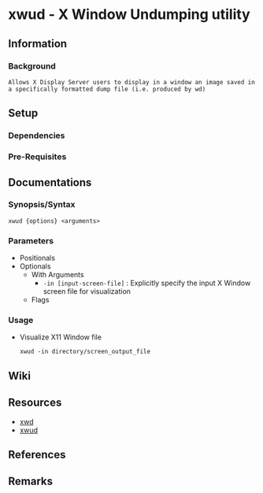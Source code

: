 # xwud - X Window Undumping utility

## Information
### Background
```
Allows X Display Server users to display in a window an image saved in a specifically formatted dump file (i.e. produced by wd)
```

## Setup
### Dependencies
### Pre-Requisites

## Documentations
### Synopsis/Syntax
```console
xwud {options} <arguments>
```
### Parameters
- Positionals
- Optionals
    - With Arguments
        + `-in [input-screen-file]` : Explicitly specify the input X Window screen file for visualization
    - Flags
### Usage
- Visualize X11 Window file
    ```console
    xwud -in directory/screen_output_file
    ```

## Wiki

## Resources
+ [xwd](https://www.commandlinux.com/man-page/man1/xwd.1.html)
+ [xwud](https://linux.die.net/man/1/xwud)

## References

## Remarks
